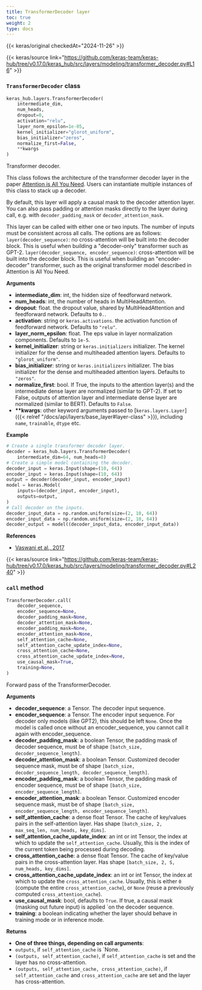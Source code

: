 ```yaml
---
title: TransformerDecoder layer
toc: true
weight: 2
type: docs
---
```


{{< keras/original checkedAt="2024-11-26" >}}

{{< keras/source link="https://github.com/keras-team/keras-hub/tree/v0.17.0/keras_hub/src/layers/modeling/transformer_decoder.py#L16" >}}

### `TransformerDecoder` class

```python
keras_hub.layers.TransformerDecoder(
    intermediate_dim,
    num_heads,
    dropout=0,
    activation="relu",
    layer_norm_epsilon=1e-05,
    kernel_initializer="glorot_uniform",
    bias_initializer="zeros",
    normalize_first=False,
    **kwargs
)
```

Transformer decoder.

This class follows the architecture of the transformer decoder layer in the
paper [Attention is All You Need](https://arxiv.org/abs/1706.03762). Users
can instantiate multiple instances of this class to stack up a decoder.

By default, this layer will apply a causal mask to the decoder attention
layer. You can also pass padding or attention masks directly to the layer
during call, e.g. with `decoder_padding_mask` or `decoder_attention_mask`.

This layer can be called with either one or two inputs. The number of inputs
must be consistent across all calls. The options are as follows:
`layer(decoder_sequence)`: no cross-attention will be built into the
decoder block. This is useful when building a "decoder-only"
transformer such as GPT-2.
`layer(decoder_sequence, encoder_sequence)`: cross-attention will be
built into the decoder block. This is useful when building an
"encoder-decoder" transformer, such as the original transformer
model described in Attention is All You Need.

**Arguments**

- **intermediate_dim**: int, the hidden size of feedforward network.
- **num_heads**: int, the number of heads in MultiHeadAttention.
- **dropout**: float. the dropout value, shared by
  MultiHeadAttention and feedforward network. Defaults to `0.`.
- **activation**: string or `keras.activations`. the
  activation function of feedforward network.
  Defaults to `"relu"`.
- **layer_norm_epsilon**: float. The eps value in layer
  normalization components. Defaults to `1e-5`.
- **kernel_initializer**: string or `keras.initializers` initializer.
  The kernel initializer for the dense and multiheaded
  attention layers. Defaults to `"glorot_uniform"`.
- **bias_initializer**: string or `keras.initializers` initializer.
  The bias initializer for the dense and multiheaded
  attention layers. Defaults to `"zeros"`.
- **normalize_first**: bool. If True, the inputs to the
  attention layer(s) and the intermediate dense layer are normalized
  (similar to GPT-2). If set to False, outputs of attention layer and
  intermediate dense layer are normalized (similar to BERT).
  Defaults to `False`.
- **\*\*kwargs**: other keyword arguments passed to [`keras.layers.Layer`]({{< relref "/docs/api/layers/base_layer#layer-class" >}}),
  including `name`, `trainable`, `dtype` etc.

**Example**

```python
# Create a single transformer decoder layer.
decoder = keras_hub.layers.TransformerDecoder(
    intermediate_dim=64, num_heads=8)
# Create a simple model containing the decoder.
decoder_input = keras.Input(shape=(10, 64))
encoder_input = keras.Input(shape=(10, 64))
output = decoder(decoder_input, encoder_input)
model = keras.Model(
    inputs=(decoder_input, encoder_input),
    outputs=output,
)
# Call decoder on the inputs.
decoder_input_data = np.random.uniform(size=(2, 10, 64))
encoder_input_data = np.random.uniform(size=(2, 10, 64))
decoder_output = model((decoder_input_data, encoder_input_data))
```

**References**

- [Vaswani et al., 2017](https://arxiv.org/abs/1706.03762)

{{< keras/source link="https://github.com/keras-team/keras-hub/tree/v0.17.0/keras_hub/src/layers/modeling/transformer_decoder.py#L240" >}}

### `call` method

```python
TransformerDecoder.call(
    decoder_sequence,
    encoder_sequence=None,
    decoder_padding_mask=None,
    decoder_attention_mask=None,
    encoder_padding_mask=None,
    encoder_attention_mask=None,
    self_attention_cache=None,
    self_attention_cache_update_index=None,
    cross_attention_cache=None,
    cross_attention_cache_update_index=None,
    use_causal_mask=True,
    training=None,
)
```

Forward pass of the TransformerDecoder.

**Arguments**

- **decoder_sequence**: a Tensor. The decoder input sequence.
- **encoder_sequence**: a Tensor. The encoder input sequence. For decoder
  only models (like GPT2), this should be left `None`. Once the
  model is called once without an encoder_sequence, you cannot
  call it again with encoder_sequence.
- **decoder_padding_mask**: a boolean Tensor, the padding mask of decoder
  sequence, must be of shape
  `[batch_size, decoder_sequence_length]`.
- **decoder_attention_mask**: a boolean Tensor. Customized decoder
  sequence mask, must be of shape
  `[batch_size, decoder_sequence_length, decoder_sequence_length]`.
- **encoder_padding_mask**: a boolean Tensor, the padding mask of encoder
  sequence, must be of shape
  `[batch_size, encoder_sequence_length]`.
- **encoder_attention_mask**: a boolean Tensor. Customized encoder
  sequence mask, must be of shape
  `[batch_size, encoder_sequence_length, encoder_sequence_length]`.
- **self_attention_cache**: a dense float Tensor. The cache of key/values
  pairs in the self-attention layer. Has shape
  `[batch_size, 2, max_seq_len, num_heads, key_dims]`.
- **self_attention_cache_update_index**: an int or int Tensor, the index
  at which to update the `self_attention_cache`. Usually, this is
  the index of the current token being processed during decoding.
- **cross_attention_cache**: a dense float Tensor. The cache of
  key/value pairs in the cross-attention layer. Has shape
  `[batch_size, 2, S, num_heads, key_dims]`.
- **cross_attention_cache_update_index**: an int or int Tensor, the index
  at which to update the `cross_attention_cache`. Usually, this is
  either `0` (compute the entire `cross_attention_cache`), or
  `None` (reuse a previously computed `cross_attention_cache`).
- **use_causal_mask**: bool, defaults to `True`. If true, a causal mask
  (masking out future input) is applied `on the decoder sequence.
- **training**: a boolean indicating whether the layer should behave in
  training mode or in inference mode.

**Returns**

- **One of three things, depending on call arguments**:
- `outputs`, if `self_attention_cache` is `None.
- `(outputs, self_attention_cache)`, if `self_attention_cache` is
  set and the layer has no cross-attention.
- `(outputs, self_attention_cache, cross_attention_cache)`, if
  `self_attention_cache` and `cross_attention_cache` are set and
  the layer has cross-attention.
